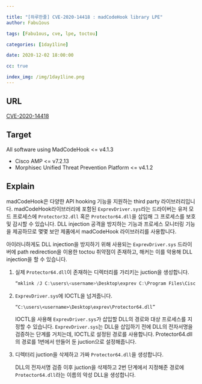 ```yaml
---

title: "[하루한줄] CVE-2020-14418 : madCodeHook library LPE"
author: Fabu1ous

tags: [Fabu1ous, cve, lpe, toctou]

categories: [1day1line]

date: 2020-12-02 18:00:00

cc: true

index_img: /img/1day1line.png
---
```




## URL

[CVE-2020-14418](https://labs.nettitude.com/blog/cve-2020-14418-madcodehook-library-local-privilege-escalation/)



## Target

All software using MadCodeHook <= v4.1.3

* Cisco AMP <= v7.2.13
* Morphisec Unified Threat Prevention Platform <= v4.1.2



## Explain

madCodeHook은 다양한 API hooking 기능을 지원하는 third party 라이브러리입니다. madCodeHook라이브러리에 포함된 `ExprevDriver.sys`라는 드라이버는 유저 모드 프로세스에 `Protector32.dll` 혹은 `Protector64.dll`을 삽입해 그 프로세스를 보호 및 감시할 수 있습니다. DLL injection 공격을 방지하는 기능과 프로세스 모니터링 기능을 제공하므로 몇몇 보안 제품에서 madCodeHook 라이브러리를 사용합니다.

아이러니하게도 DLL injection을 방지하기 위해 사용되는 `ExprevDriver.sys` 드라이버에 path redirection을 이용한 toctou 취약점이 존재하고, 해커는 이를 악용해 DLL injection을 할 수 있습니다.

1. 실제  `Protector64.dll`이 존재하는 디렉터리를 가리키는 juction을 생성합니다.

   ```powershell
   “mklink /J C:\users\<username>\Desktop\exprev C:\Program Files\Cisco\AMP\exprev”
   ```

2. `ExprevDriver.sys`에 IOCTL을 넘겨줍니다.

   ```
   “C:\users\<username>\Desktop\exprev\Protector64.dll”
   ```

   IOCTL을 사용해  `ExprevDriver.sys`가 삽입할 DLL의 경로와 대상 프로세스를 지정할 수 있습니다.  `ExprevDriver.sys`는 DLL을 삽입하기 전에 DLL의 전자서명을 검증하는 단계를 거치는데,  IOCTL로 설정된 경로를 사용합니다. Protector64.dll의 경로를 1번에서 만들어 둔 juction으로 설정해줍니다.

3. 디렉터리 juction을 삭제하고 가짜 `Protector64.dll`을 생성합니다.

   DLL의 전자서명 검증 이후 juction을 삭제하고 2번 단계에서 지정해준 경로에 `Protector64.dll`라는 이름의 악성 DLL을 생성합니다.

   

   

   

   

   

   